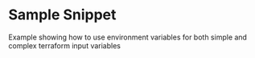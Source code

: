   # Sample Snippet

  Example showing how to use environment variables for both
  simple and complex terraform input variables
